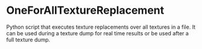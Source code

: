 # OneForAllTextureReplacement
Python script that executes texture replacements over all textures in a file. It can be used during a texture dump for real time results or be used after a full texture dump.
